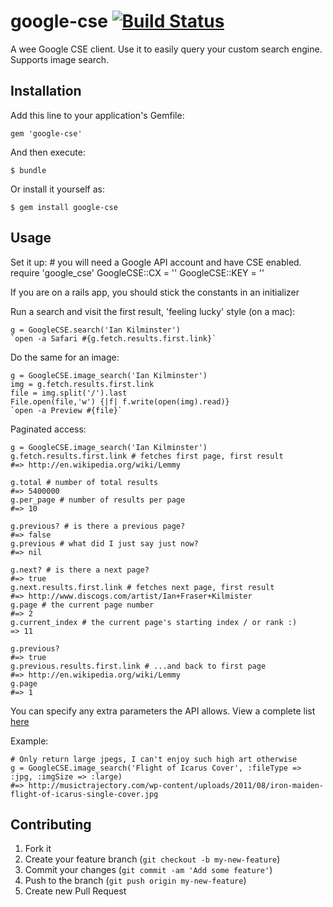 # google-cse [![Build Status](https://travis-ci.org/Achillefs/google-cse.png?branch=master)](https://travis-ci.org/Achillefs/google-cse)

A wee Google CSE client. Use it to easily query your custom search engine. Supports image search.

## Installation

Add this line to your application's Gemfile:

	gem 'google-cse'

And then execute:

	$ bundle

Or install it yourself as:

	$ gem install google-cse

## Usage

Set it up:
	# you will need a Google API account and have CSE enabled.
	require 'google_cse'
	GoogleCSE::CX = '<your-cx>'
	GoogleCSE::KEY = '<your-app-key>'

If you are on a rails app, you should stick the constants in an initializer

Run a search and visit the first result, 'feeling lucky' style (on a mac):

	g = GoogleCSE.search('Ian Kilminster')
	`open -a Safari #{g.fetch.results.first.link}`

Do the same for an image:

	g = GoogleCSE.image_search('Ian Kilminster')
	img = g.fetch.results.first.link
	file = img.split('/').last
	File.open(file,'w') {|f| f.write(open(img).read)} 
	`open -a Preview #{file}`

Paginated access:

	g = GoogleCSE.image_search('Ian Kilminster')
	g.fetch.results.first.link # fetches first page, first result
	#=> http://en.wikipedia.org/wiki/Lemmy
	
	g.total # number of total results
	#=> 5400000
	g.per_page # number of results per page
	#=> 10
	
	g.previous? # is there a previous page?
	#=> false
	g.previous # what did I just say just now?
	#=> nil
	
	g.next? # is there a next page?
	#=> true
	g.next.results.first.link # fetches next page, first result
	#=> http://www.discogs.com/artist/Ian+Fraser+Kilmister
	g.page # the current page number
	#=> 2
	g.current_index # the current page's starting index / or rank :)
	=> 11
	
	g.previous?
	#=> true
	g.previous.results.first.link # ...and back to first page
	#=> http://en.wikipedia.org/wiki/Lemmy
	g.page
	#=> 1

You can specify any extra parameters the API allows. View a complete list [here](https://developers.google.com/custom-search/v1/cse/list)

Example:

	# Only return large jpegs, I can't enjoy such high art otherwise
	g = GoogleCSE.image_search('Flight of Icarus Cover', :fileType => :jpg, :imgSize => :large)
	#=> http://musictrajectory.com/wp-content/uploads/2011/08/iron-maiden-flight-of-icarus-single-cover.jpg

## Contributing

  1. Fork it
  2. Create your feature branch (`git checkout -b my-new-feature`)
  3. Commit your changes (`git commit -am 'Add some feature'`)
  4. Push to the branch (`git push origin my-new-feature`)
  5. Create new Pull Request
